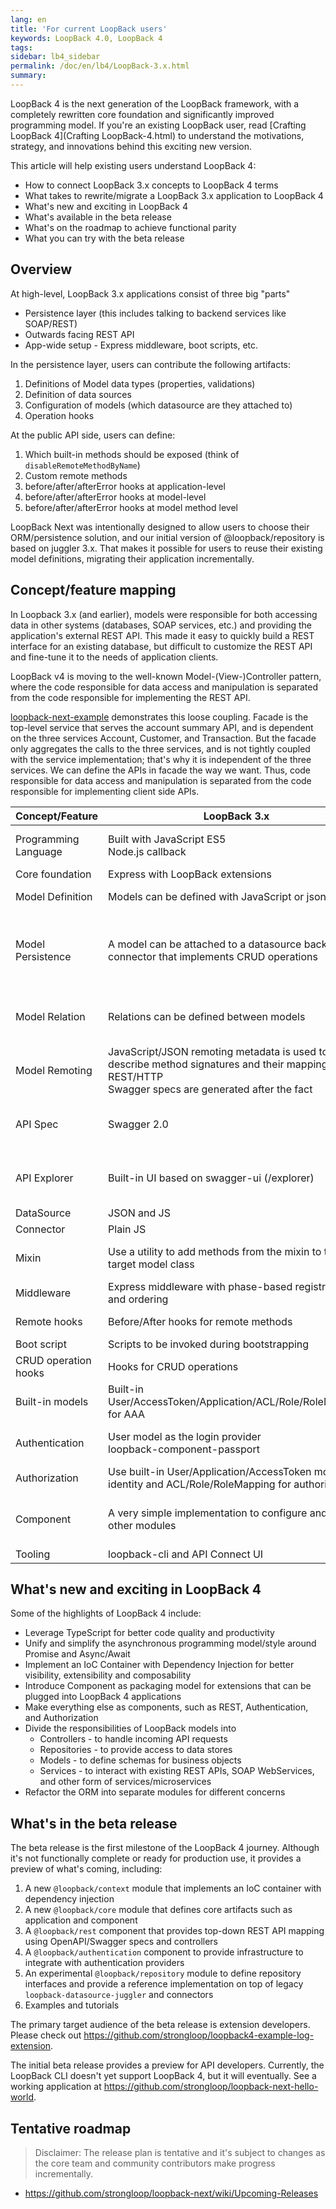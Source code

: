 ```yaml
---
lang: en
title: 'For current LoopBack users'
keywords: LoopBack 4.0, LoopBack 4
tags:
sidebar: lb4_sidebar
permalink: /doc/en/lb4/LoopBack-3.x.html
summary:
---
```


LoopBack 4 is the next generation of the LoopBack framework, with a completely rewritten core foundation and significantly improved programming model. If you're an existing LoopBack user, read [Crafting LoopBack 4](Crafting LoopBack-4.html) to understand the motivations, strategy, and innovations behind this exciting new version.

This article will help existing users understand LoopBack 4:

- How to connect LoopBack 3.x concepts to LoopBack 4 terms
- What takes to rewrite/migrate a LoopBack 3.x application to LoopBack 4
- What's new and exciting in LoopBack 4
- What's available in the beta release
- What's on the roadmap to achieve functional parity
- What you can try with the beta release 

## Overview

At high-level, LoopBack 3.x applications consist of three big "parts"

  - Persistence layer (this includes talking to backend services like SOAP/REST)
  - Outwards facing REST API
  - App-wide setup - Express middleware, boot scripts, etc.

In the persistence layer, users can contribute the following artifacts:

  1. Definitions of Model data types (properties, validations)
  2. Definition of data sources
  3. Configuration of models (which datasource are they attached to)
  4. Operation hooks

At the public API side, users can define:

  1. Which built-in methods should be exposed (think of `disableRemoteMethodByName`)
  1. Custom remote methods
  2. before/after/afterError hooks at application-level
  3. before/after/afterError hooks at model-level
  4. before/after/afterError hooks at model method level

LoopBack Next was intentionally designed to allow users to choose their ORM/persistence solution, and our initial version of @loopback/repository is based on juggler 3.x. That makes it possible for users to reuse their existing model definitions, migrating their application incrementally.

## Concept/feature mapping

In Loopback 3.x (and earlier), models were responsible for both accessing data in other systems (databases, SOAP services, etc.) and providing the application's external REST API. This made it easy to quickly build a REST interface for an existing database, but difficult to customize the REST API and fine-tune it to the needs of application clients.

LoopBack v4 is moving to the well-known Model-(View-)Controller pattern, where the code responsible for data access and manipulation is separated from the code responsible for implementing the REST API.

[loopback-next-example](https://github.com/strongloop/loopback-next-example) demonstrates this loose coupling. Facade is the top-level service that serves the account summary API, and is dependent on the three services Account, Customer, and Transaction. But the facade only aggregates the calls to the three services, and is not tightly coupled with the service implementation; that's why it is independent of the three services. We can define the APIs in facade the way we want. Thus, code responsible for data access and manipulation is separated from the code responsible for implementing client side APIs.


| Concept/Feature       | LoopBack 3.x                                   | LoopBack 4                                        |
| --------------------- | ---------------------------------------------- | ------------------------------------------------- |
| Programming Language  | Built with JavaScript ES5<br>Node.js callback  | TypeScript 2.5.x & JavaScript ES2016/2017<br>Promise & Async/Await         |
| Core foundation       | Express with LoopBack extensions               | Home-grown IoC container                           |
| Model Definition      | Models can be defined with JavaScript or json  | Models can be defined with TypeScript/JavaScript/JSON           |
| Model Persistence     | A model can be attached to a datasource backed by a connector that implements CRUD operations | Repository APIs are introduced to represent persistence related operations. Repository is the binding of model metadata to a datasource |
| Model Relation        | Relations can be defined between models        | (TBA) Relations can be defined between models but they will be realized between repositories |
| Model Remoting        | JavaScript/JSON remoting metadata is used to describe method signatures and their mapping to REST/HTTP<br>Swagger specs are generated after the fact                  | Remoting metadata can be supplied by OpenAPI JSON/YAML documents or TypeScript decorators |
| API Spec              | Swagger 2.0                                    | Swagger 2.0 and OpenAPI Spec 3.0, potentially other forms such as gRPC or GraphQL |
| API Explorer          | Built-in UI based on swagger-ui (/explorer)            |  (Beta) Expose Swagger/OpenAPI specs and a browser redirect to editor.swagger.io          |
| DataSource            | JSON and JS              |  Same as 3.x          |
| Connector             | Plain JS             |  JS and TypeScript          |
| Mixin                 | Use a utility to add methods from the mixin to the target model class | Use ES2015 mixin classes pattern supported by [TypeScript 2.2 and above](https://www.typescriptlang.org/docs/handbook/release-notes/typescript-2-2.html)           |
| Middleware            | Express middleware with phase-based registration and ordering | Sequence consists of actions            |
| Remote hooks          | Before/After hooks for remote methods             | Controller-level sequence/actions            |
| Boot script           | Scripts to be invoked during bootstrapping             |  (TBD)          |
| CRUD operation hooks  | Hooks for CRUD operations             |            |
| Built-in models       | Built-in User/AccessToken/Application/ACL/Role/RoleMapping for AAA       | (TBD)           |
| Authentication        | User model as the login provider<br>loopback-component-passport             | Authentication component with extensibility to strategy providers           |
| Authorization         | Use built-in User/Application/AccessToken model for identity and ACL/Role/RoleMapping for authorization |       Authorization component     |
| Component             | A very simple implementation to configure and invoke other modules        | A fully-fledged packaging model that allows contribution of extensions from other modules             |
| Tooling               | loopback-cli and API Connect UI             | (TBA)            |


## What's new and exciting in LoopBack 4

Some of the highlights of LoopBack 4 include:

- Leverage TypeScript for better code quality and productivity
- Unify and simplify the asynchronous programming model/style around Promise and Async/Await
- Implement an IoC Container with Dependency Injection for better visibility, extensibility and composability
- Introduce Component as packaging model for extensions that can be plugged into LoopBack 4 applications 
- Make everything else as components, such as REST, Authentication, and Authorization
- Divide the responsibilities of LoopBack models into
  - Controllers - to handle incoming API requests
  - Repositories - to provide access to data stores
  - Models - to define schemas for business objects
  - Services - to interact with existing REST APIs, SOAP WebServices, and other form of services/microservices
- Refactor the ORM into separate modules for different concerns 

## What's in the beta release

The beta release is the first milestone of the LoopBack 4 journey. Although it's not functionally complete or ready for production use, it provides a preview of what's coming, including:

1. A new `@loopback/context` module that implements an IoC container with dependency injection
2. A new `@loopback/core` module that defines core artifacts such as application and component
3. A `@loopback/rest` component that provides top-down REST API mapping using OpenAPI/Swagger specs and controllers
4. A `@loopback/authentication` component to provide infrastructure to integrate with authentication providers
5. An experimental `@loopback/repository` module to define repository interfaces and provide a reference implementation on top of legacy `loopback-datasource-juggler` and connectors
6. Examples and tutorials

The primary target audience of the beta release is extension developers. Please check out https://github.com/strongloop/loopback4-example-log-extension.

The initial beta release provides a preview for API developers. Currently, the LoopBack CLI doesn't yet support LoopBack 4, but it will eventually. See a working application at https://github.com/strongloop/loopback-next-hello-world.    

## Tentative roadmap 

> Disclaimer: The release plan is tentative and it's subject to changes as the core team and community contributors make progress incrementally. 

- https://github.com/strongloop/loopback-next/wiki/Upcoming-Releases

